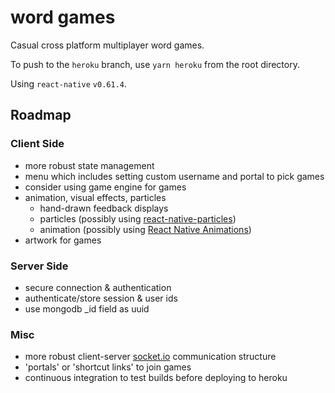 # word games
Casual cross platform multiplayer word games.

To push to the `heroku` branch, use `yarn heroku` from the root directory.

Using `react-native` `v0.61.4`.

## Roadmap

### Client Side

- more robust state management
- menu which includes setting custom username and portal to pick games
- consider using game engine for games
- animation, visual effects, particles
    * hand-drawn feedback displays
    * particles (possibly using [react-native-particles](https://github.com/nanndoj/react-native-particles#readme))
    * animation (possibly using [React Native Animations](https://reactnative.dev/docs/0.60/animations))
- artwork for games

### Server Side

- secure connection & authentication
- authenticate/store session & user ids
- use mongodb _id field as uuid

### Misc

- more robust client-server [socket.io](https://socket.io/) communication structure
- 'portals' or 'shortcut links' to join games
- continuous integration to test builds before deploying to heroku